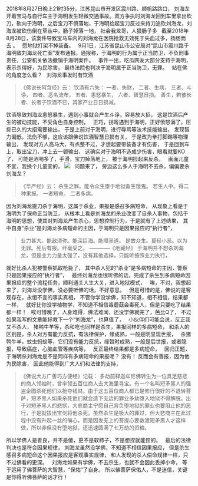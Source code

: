 2018年8月27日晚上21时35分，江苏昆山市开发区震川路、顺帆路路口，
刘海龙开着宝马与自行车主于海明发生轻微交通事故。双方争执时刘海龙回到车里拿出砍刀，砍向于海明，之后宝刀不慎落地，于海明捡起宝刀反过来持刀追砍刘海龙，刘海龙被砍伤倒在草丛中，肠子掉落一地，
社会我龙哥，人狠肠子多
&nbsp;
截至2018年8月28日，该案件导致宝马车内的刘海龙在医院抢救无效死于失血过多，扬肠而去 。
&nbsp;
愿地狱打架不掉装备。
&nbsp;
9月1日，江苏省昆山市公安局对“昆山市震川路于海明致刘海龙死亡案”发布通报。通报称，于海明的行为属于正当防卫，不负刑事责任，公安机关依法撤销于海明案件。
&nbsp;
事件一出，吃瓜网友大部分支持于海明，表示杀得好，为民除害，
最终法院也判决于海明属于正当防卫，无罪。
&nbsp;
站在佛的角度怎么看？
&nbsp;
刘海龙事发时有饮酒
> 《佛说长阿含经》云：
>  饮酒有六失： 
> 一者、失财， 
> 二者、生病，
>  三者、斗诤， 
> 四者、恶名流布，
>  五者、恚怒暴生， 
> 六者、智慧日损。 
> 善生，若彼长者、长者子饮酒不已，其家产业日日损减。

饮酒导致刘海龙恚怒暴生，遇到小事就会产生斗诤，容易放大招，
这是饮酒后产生的被动技能，不受角色自身控制，
&nbsp;
正巧，拐弯遇到于海明，正好愤怒满了，压抑已久的大招需要输出，
于是上前对于海明，进行辱骂等法术技能输出，
发现智力偏低，法伤不够，这应该跟佛说饮酒智慧日损有关，
于是改为拳打脚踢等物理输出，
发现对方人高马大，有点整不过，才想起要带装备才有伤害，
于是回到车上，取出宝刀，冲上去一顿输出，
这确实对于海明不造成少伤害，眼看就要KO了，
可能是酒喝多了，手滑，宝刀掉落地上，
被于海明捡起来反杀，
&nbsp;
画面儿童不宜，我换个儿童宜的，
![](images/d2bbc62a2834349b821ee5a6c4ea15ce36d3be14.jpg)
&nbsp;
问题来了，
旁边这么多人于海明不去杀，偏偏要杀刘海龙？

> 《华严经》云： 
> 杀生之罪。能令众生堕于地狱畜生饿鬼。 
> 若生人中。得二种果报。 
> 一者短命。
> 二者多病。

因为刘海龙提刀杀于海明，这属于杀业，果报是感召多病短命，
从现象上看是于海明为了保命正当防卫，
从根本上看是刘海龙的杀业改变了自杀人事物，包括于海明的思想，使其对刘海龙产生杀心，思想控制行为，于是就有了上述结果，
其中自身“杀业”是刘海龙多病短命的主因，于海明只是因果报应的“执行者”，
> 业力甚大。能敌须弥。能深巨海。能障圣道。
>  是故众生。莫轻小恶。以为无罪。死后有报。纤毫受之。
>  ————《地藏经》
于海明并不想杀刘海龙，但是业力力量太强了，没有其他选择，只能听按照业力执行，

就好比杀人犯被警察抓取枪毙了，
其中杀人犯的“杀业”是多病短命的主因，警察只是因果报应的“执行者”，
&nbsp;
最终刘海龙也很听佛的话，完成了杀生到多病短命因果报应的整个流程任务，顺利通关人生大关，进入地狱模式，
&nbsp;
唉，不对，我想起来了，刘海龙没学佛，没必要听佛的话，不好意思。
&nbsp;
但是可惜的是，佛说的是客观存在，永恒不变的事实真相，
不管你学没学佛，知不知道，相不相信，结果都一样，
&nbsp;
就好比你没学植物学，不知道不相信毒蘑菇会毒死人，但是只要吃了结果都一样！
&nbsp;
唉可惜晚了，人身难得，佛法难闻，还没学佛就完了，芭比Q了，
不过如果我写的文章能拯救下一个“刘海龙”，也算值了，
&nbsp;
小伙伴们可能会说，反正我又不杀人，
猪鸭牛羊等，杀和吃也同样是杀生，果报同样的多病短命，
和杀人的区别是，杀人对方有能力反抗，有法律保护，缘成熟，一般是明显现世报，
&nbsp;
杀猪鸭牛羊，蚊虫蚂蚁等，它们没有能力反抗，缘暂时成熟，一般是后世报，或者隐报，导致癌症，心脑血管等疾病等，
&nbsp;
反正最终结果都是多病短命，
&nbsp;
回归正题，
于海明杀刘海龙是不是同样有多病短命的果报呢？
没有！
反而会有善报，因为他为民除害，
因此他能得到广大人们和法律的支持，

> 《佛说大方广善巧方便经》记载：
> 多劫前释迦牟尼佛转生为一位具足慈悲的商人领袖时，曾率领五百位商人去大海里寻宝。有一个名叫短矛黑人的强盗企图杀死他们以抢夺钱财。由于这五百位商人都已是修行很好的不退转菩萨，短矛黑人如果杀死他们就会造下无边的罪业多劫堕入地狱不得解脱。出于对短矛黑人的悲悯，大悲商主宁愿自己背负堕地狱的罪业也要阻止他的恶行，于是就拔出宝剑将他杀死。虽然杀生是极大的罪过，但大悲商主在此过程中没有升起一丝的嗔心，而是因发无上的菩提心要救渡短矛黑人才这样做，所以非但没有堕地狱，还迅速圆满了七万劫的资粮。

所以学佛人是善良，并不是傻，更不是软柿子，不是想捏就能捏的。
&nbsp;
最后的法律判决也是符合因果规律，
刘海龙虽然没学佛，不知道不相信因果报应，
但是杀生感召多病短命这个因果报应是客观事实规律，
和人发现的杀人偿命规律一样，只不过佛看的更深。
&nbsp;
刘海龙如果有学佛，不去杀生，也就不会因此丢掉小命，
等于运用了佛菩萨的大智慧，“保佑”了自身。
所以佛菩萨保佑人，不是迷信，关键是你得听佛菩萨的话才行！





